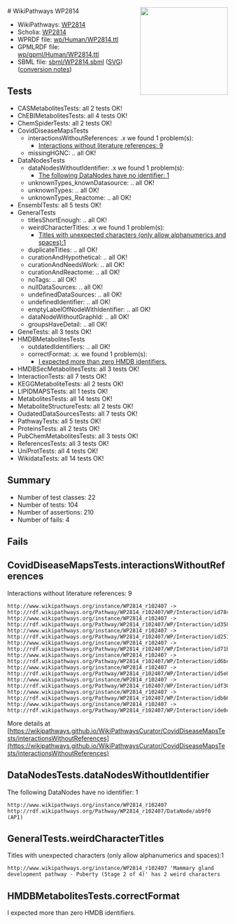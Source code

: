 <img style="float: right; width: 200px" src="../logo.png" />
# WikiPathways WP2814

* WikiPathways: [WP2814](https://identifiers.org/wikipathways:WP2814)
* Scholia: [WP2814](https://scholia.toolforge.org/wikipathways/WP2814)
* WPRDF file: [wp/Human/WP2814.ttl](../wp/Human/WP2814.ttl)
* GPMLRDF file: [wp/gpml/Human/WP2814.ttl](../wp/gpml/Human/WP2814.ttl)
* SBML file: [sbml/WP2814.sbml](../sbml/WP2814.sbml) ([SVG](../sbml/WP2814.svg)) ([conversion notes](../sbml/WP2814.txt))

## Tests
* CASMetabolitesTests: all 2 tests OK!
* ChEBIMetabolitesTests: all 4 tests OK!
* ChemSpiderTests: all 2 tests OK!
* CovidDiseaseMapsTests
    * interactionsWithoutReferences: .x we found 1 problem(s):
        * [Interactions without literature references: 9](#2e295937)
    * missingHGNC: .. all OK!
* DataNodesTests
    * dataNodesWithoutIdentifier: .x we found 1 problem(s):
        * [The following DataNodes have no identifier: 1](#d2d32fa0)
    * unknownTypes_knownDatasource: .. all OK!
    * unknownTypes: .. all OK!
    * unknownTypes_Reactome: .. all OK!
* EnsemblTests: all 5 tests OK!
* GeneralTests
    * titlesShortEnough: .. all OK!
    * weirdCharacterTitles: .x we found 1 problem(s):
        * [Titles with unexpected characters (only allow alphanumerics and spaces):1](#fda87b3f)
    * duplicateTitles: .. all OK!
    * curationAndHypothetical: .. all OK!
    * curationAndNeedsWork: .. all OK!
    * curationAndReactome: .. all OK!
    * noTags: .. all OK!
    * nullDataSources: .. all OK!
    * undefinedDataSources: .. all OK!
    * undefinedIdentifier: .. all OK!
    * emptyLabelOfNodeWithIdentifier: .. all OK!
    * dataNodeWithoutGraphId: .. all OK!
    * groupsHaveDetail: .. all OK!
* GeneTests: all 3 tests OK!
* HMDBMetabolitesTests
    * outdatedIdentifiers: .. all OK!
    * correctFormat: .x. we found 1 problem(s):
        * [I expected more than zero HMDB identifiers.](#ad154c1e)
* HMDBSecMetabolitesTests: all 3 tests OK!
* InteractionTests: all 7 tests OK!
* KEGGMetaboliteTests: all 2 tests OK!
* LIPIDMAPSTests: all 1 tests OK!
* MetabolitesTests: all 14 tests OK!
* MetaboliteStructureTests: all 2 tests OK!
* OudatedDataSourcesTests: all 7 tests OK!
* PathwayTests: all 5 tests OK!
* ProteinsTests: all 2 tests OK!
* PubChemMetabolitesTests: all 3 tests OK!
* ReferencesTests: all 3 tests OK!
* UniProtTests: all 4 tests OK!
* WikidataTests: all 14 tests OK!


## Summary

* Number of test classes: 22
* Number of tests: 104
* Number of assertions: 210
* Number of fails: 4

## Fails

<a name="2e295937" />

## CovidDiseaseMapsTests.interactionsWithoutReferences

Interactions without literature references: 9
```
http://www.wikipathways.org/instance/WP2814_r102407 -> http://rdf.wikipathways.org/Pathway/WP2814_r102407/WP/Interaction/id78cfe95
http://www.wikipathways.org/instance/WP2814_r102407 -> http://rdf.wikipathways.org/Pathway/WP2814_r102407/WP/Interaction/id358b4a46
http://www.wikipathways.org/instance/WP2814_r102407 -> http://rdf.wikipathways.org/Pathway/WP2814_r102407/WP/Interaction/id2513e36f
http://www.wikipathways.org/instance/WP2814_r102407 -> http://rdf.wikipathways.org/Pathway/WP2814_r102407/WP/Interaction/id71b19804
http://www.wikipathways.org/instance/WP2814_r102407 -> http://rdf.wikipathways.org/Pathway/WP2814_r102407/WP/Interaction/id6bc4be34
http://www.wikipathways.org/instance/WP2814_r102407 -> http://rdf.wikipathways.org/Pathway/WP2814_r102407/WP/Interaction/id5e069ba1
http://www.wikipathways.org/instance/WP2814_r102407 -> http://rdf.wikipathways.org/Pathway/WP2814_r102407/WP/Interaction/idf30c240
http://www.wikipathways.org/instance/WP2814_r102407 -> http://rdf.wikipathways.org/Pathway/WP2814_r102407/WP/Interaction/idb66bc9c3
http://www.wikipathways.org/instance/WP2814_r102407 -> http://rdf.wikipathways.org/Pathway/WP2814_r102407/WP/Interaction/ide0c31171
```

More details at [https://wikipathways.github.io/WikiPathwaysCurator/CovidDiseaseMapsTests/interactionsWithoutReferences](https://wikipathways.github.io/WikiPathwaysCurator/CovidDiseaseMapsTests/interactionsWithoutReferences)

<a name="d2d32fa0" />

## DataNodesTests.dataNodesWithoutIdentifier

The following DataNodes have no identifier: 1
```
http://www.wikipathways.org/instance/WP2814_r102407 http://rdf.wikipathways.org/Pathway/WP2814_r102407/DataNode/ab9f0 (AP1)
```

<a name="fda87b3f" />

## GeneralTests.weirdCharacterTitles

Titles with unexpected characters (only allow alphanumerics and spaces):1
```
http://www.wikipathways.org/instance/WP2814_r102407 'Mammary gland development pathway - Puberty (Stage 2 of 4)' has 2 weird characters
```

<a name="ad154c1e" />

## HMDBMetabolitesTests.correctFormat

I expected more than zero HMDB identifiers.

